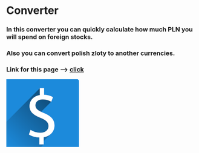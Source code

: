 # Converter

### In this converter you can quickly calculate how much PLN you will spend on foreign stocks.

### Also you can convert polish zloty to another currencies.

### Link for this page --> [click](https://jacekwarzecha.github.io/Converter-/)

![dolar](https://raw.githubusercontent.com/JacekWarzecha/Converter-/main/images/dollar192.png)
